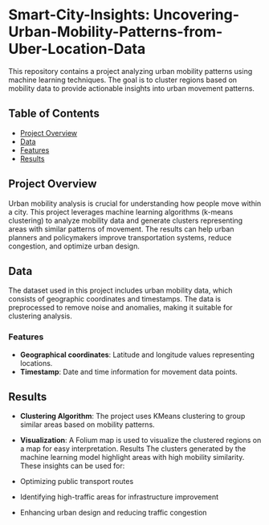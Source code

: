 # Smart-City-Insights: Uncovering-Urban-Mobility-Patterns-from-Uber-Location-Data 

This repository contains a project analyzing urban mobility patterns using machine learning techniques. The goal is to cluster regions based on mobility data to provide actionable insights into urban movement patterns.

## Table of Contents
- [Project Overview](#project-overview)
- [Data](#data)
- [Features](#features)
- [Results](#results)

## Project Overview
Urban mobility analysis is crucial for understanding how people move within a city. This project leverages machine learning algorithms (k-means clustering) to analyze mobility data and generate clusters representing areas with similar patterns of movement. The results can help urban planners and policymakers improve transportation systems, reduce congestion, and optimize urban design.

## Data
The dataset used in this project includes urban mobility data, which consists of geographic coordinates and timestamps. The data is preprocessed to remove noise and anomalies, making it suitable for clustering analysis.

### Features
- **Geographical coordinates**: Latitude and longitude values representing locations.
- **Timestamp**: Date and time information for movement data points.

## Results
- **Clustering Algorithm**: The project uses KMeans clustering to group similar areas based on mobility patterns.
- **Visualization**: A Folium map is used to visualize the clustered regions on a map for easy interpretation.
Results
The clusters generated by the machine learning model highlight areas with high mobility similarity. These insights can be used for:

- Optimizing public transport routes
- Identifying high-traffic areas for infrastructure improvement
- Enhancing urban design and reducing traffic congestion

